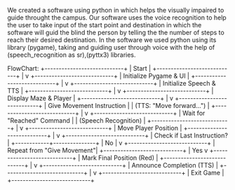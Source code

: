 We created a software using python in which helps the visually impaired to guide throught the campus. Our software uses the voice recognition to help the 
user to take input of the start point and destination in which the software will guid the blind the person by telling the the number of steps to reach their
desired destination.
In the software we used python using its library (pygame), taking and guiding user through voice with the help of (speech_recognition as sr),(pyttx3) libraries.


FlowChart:
    +----------------------------+
| Start                      |
+----------------------------+
          |
          v
+----------------------------+
| Initialize Pygame & UI      |
+----------------------------+
          |
          v
+----------------------------+
| Initialize Speech & TTS     |
+----------------------------+
          |
          v
+----------------------------+
| Display Maze & Player      |
+----------------------------+
          |
          v
+----------------------------+
| Give Movement Instruction  |
| (TTS: "Move forward...")   |
+----------------------------+
          |
          v
+----------------------------+
| Wait for "Reached" Command |
| (Speech Recognition)       |
+----------------------------+
          |
          v
+----------------------------+
| Move Player Position       |
+----------------------------+
          |
          v
+----------------------------+
| Check if Last Instruction? |
+------------+---------------+
          | No |
          v
+----------------------------+
| Repeat from "Give Movement"|
+----------------------------+
          |
         Yes
          v
+----------------------------+
| Mark Final Position (Red)  |
+----------------------------+
          |
          v
+----------------------------+
| Announce Completion (TTS)  |
+----------------------------+
          |
          v
+----------------------------+
| Exit Game                  |
+----------------------------+